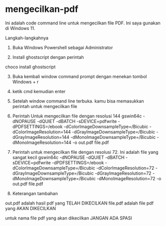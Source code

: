 # mengecilkan-pdf
Ini adalah code command line untuk mengecilkan file PDF. Ini saya gunakan di Windows 11. 

Langkah-langkahnya

1. Buka Windows Powershell sebagai Administrator

2. Install ghostscript dengan perintah

choco install ghostscript 

3. Buka kembali window command prompt dengan menekan tombol Windows + r

4. ketik cmd kemudian enter

5. Setelah window command line terbuka. kamu bisa memasukkan perintah untuk mengecilkan file

6. Perintah Untuk mengecilkan file dengan resolusi 144
gswin64c -dNOPAUSE -dQUIET -dBATCH -sDEVICE=pdfwrite -dPDFSETTINGS=/ebook -dColorImageDownsampleType=/Bicubic -dColorImageResolution=144 -dGrayImageDownsampleType=/Bicubic -dGrayImageResolution=144 -dMonoImageDownsampleType=/Bicubic -dMonoImageResolution=144  -o out.pdf file.pdf

7. Perintah untuk mengecilkan file dengan resolusi 72. Ini adalah file yang sangat kecil
gswin64c -dNOPAUSE -dQUIET -dBATCH -sDEVICE=pdfwrite -dPDFSETTINGS=/ebook -dColorImageDownsampleType=/Bicubic -dColorImageResolution=72 -dGrayImageDownsampleType=/Bicubic -dGrayImageResolution=72 -dMonoImageDownsampleType=/Bicubic -dMonoImageResolution=72  -o out.pdf file.pdf

8. Keterangan tambahan 

out.pdf adalah hasil pdf yang TELAH DIKECILKAN
file.pdf adalah file pdf yang AKAN DIKECILKAN

untuk nama file pdf yang akan dikecilkan JANGAN ADA SPASI

